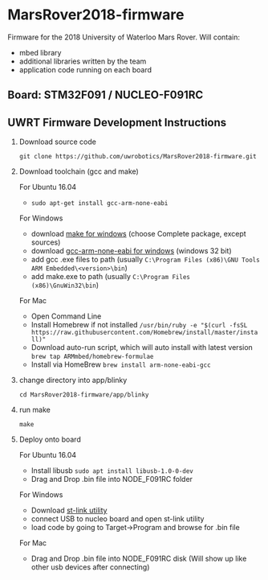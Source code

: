 # MarsRover2018-firmware

Firmware for the 2018 University of Waterloo Mars Rover. Will contain:
- mbed library
- additional libraries written by the team
- application code running on each board

## Board: STM32F091 / NUCLEO-F091RC

## UWRT Firmware Development Instructions

1. Download source code 
    
    `git clone https://github.com/uwrobotics/MarsRover2018-firmware.git`

2. Download toolchain (gcc and make)
   
   For Ubuntu 16.04
    - `sudo apt-get install gcc-arm-none-eabi`
		
	For Windows
    - download [make for windows](http://gnuwin32.sourceforge.net/packages/make.htm) (choose Complete package, except sources)
    - download [gcc-arm-none-eabi for windows](https://developer.arm.com/open-source/gnu-toolchain/gnu-rm/downloads) (windows 32 bit)
    - add gcc .exe files to path (usually `C:\Program Files (x86)\GNU Tools ARM Embedded\<version>\bin`)
    - add make.exe to path (usually `C:\Program Files (x86)\GnuWin32\bin`)
	
	For Mac
    - Open Command Line
    - Install Homebrew if not installed 
    	`/usr/bin/ruby -e "$(curl -fsSL https://raw.githubusercontent.com/Homebrew/install/master/install)"`
    - Download auto-run script, which will auto install <arm-none-eabi-gcc> with latest version
    	`brew tap ARMmbed/homebrew-formulae`
    - Install <arm-none-eabi-gcc> via HomeBrew
    	`brew install arm-none-eabi-gcc`
	
3. change directory into app/blinky

    `cd MarsRover2018-firmware/app/blinky`
4. run make

    `make`
5. Deploy onto board

	For Ubuntu 16.04
		
    - Install libusb `sudo apt install libusb-1.0-0-dev`
    - Drag and Drop .bin file into NODE_F091RC folder
	
	For Windows
    
    - Download [st-link utility](http://www.st.com/en/development-tools/st-link-v2.html)
    - connect USB to nucleo board and open st-link utility
    - load code by going to Target->Program and browse for .bin file
	
	For Mac
    - Drag and Drop .bin file into NODE_F091RC disk (Will show up like other usb devices after connecting)
